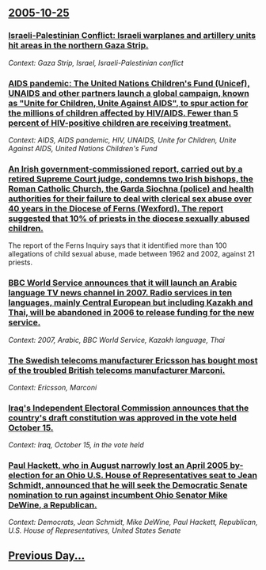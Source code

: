 ## [2005-10-25](/news/2005/10/25/index.md)

### [ Israeli-Palestinian Conflict: Israeli warplanes and artillery units hit areas in the northern Gaza Strip. ](/news/2005/10/25/israeli-palestinian-conflict-israeli-warplanes-and-artillery-units-hit-areas-in-the-northern-gaza-strip.md)
_Context: Gaza Strip, Israel, Israeli-Palestinian conflict_

### [ AIDS pandemic: The United Nations Children's Fund (Unicef), UNAIDS and other partners launch a global campaign, known as "Unite for Children, Unite Against AIDS", to spur action for the millions of children affected by HIV/AIDS. Fewer than 5 percent of HIV-positive children are receiving treatment. ](/news/2005/10/25/aids-pandemic-the-united-nations-children-s-fund-unicef-unaids-and-other-partners-launch-a-global-campaign-known-as-unite-for-childre.md)
_Context: AIDS, AIDS pandemic, HIV, UNAIDS, Unite for Children, Unite Against AIDS, United Nations Children's Fund_

### [ An Irish government-commissioned report, carried out by a retired Supreme Court judge, condemns two Irish bishops, the Roman Catholic Church, the Garda Siochna (police) and health authorities for their failure to deal with clerical sex abuse over 40 years in the Diocese of Ferns (Wexford). The report suggested that 10% of priests in the diocese sexually abused children.  ](/news/2005/10/25/an-irish-government-commissioned-report-carried-out-by-a-retired-supreme-court-judge-condemns-two-irish-bishops-the-roman-catholic-churc.md)
The report of the Ferns Inquiry says that it identified more than 100 allegations of child sexual abuse, made between 1962 and 2002, against 21 priests.

### [ BBC World Service announces that it will launch an Arabic language TV news channel in 2007. Radio services in ten languages, mainly Central European but including Kazakh and Thai, will be abandoned in 2006 to release funding for the new service. ](/news/2005/10/25/bbc-world-service-announces-that-it-will-launch-an-arabic-language-tv-news-channel-in-2007-radio-services-in-ten-languages-mainly-central.md)
_Context: 2007, Arabic, BBC World Service, Kazakh language, Thai_

### [ The Swedish telecoms manufacturer Ericsson has bought most of the troubled British telecoms manufacturer Marconi. ](/news/2005/10/25/the-swedish-telecoms-manufacturer-ericsson-has-bought-most-of-the-troubled-british-telecoms-manufacturer-marconi.md)
_Context: Ericsson, Marconi_

### [ Iraq's Independent Electoral Commission announces that the country's draft constitution was approved in the vote held October 15. ](/news/2005/10/25/iraq-s-independent-electoral-commission-announces-that-the-country-s-draft-constitution-was-approved-in-the-vote-held-october-15.md)
_Context: Iraq, October 15, in the vote held_

### [ Paul Hackett, who in August narrowly lost an April 2005 by-election for an Ohio U.S. House of Representatives seat to Jean Schmidt, announced that he will seek the Democratic Senate nomination to run against incumbent Ohio Senator Mike DeWine, a Republican.  ](/news/2005/10/25/paul-hackett-who-in-august-narrowly-lost-an-april-2005-by-election-for-an-ohio-u-s-house-of-representatives-seat-to-jean-schmidt-announc.md)
_Context: Democrats, Jean Schmidt, Mike DeWine, Paul Hackett, Republican, U.S. House of Representatives, United States Senate_

## [Previous Day...](/news/2005/10/24/index.md)

